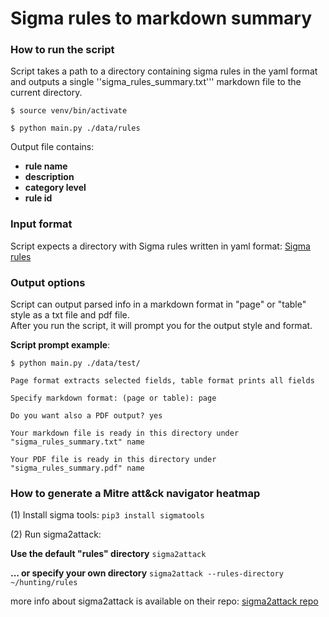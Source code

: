 # Sigma rules to markdown summary


### How to run the script
Script takes a path to a directory containing sigma rules in the yaml format and outputs a single ''sigma_rules_summary.txt''' markdown file to the current directory.


<code>$ source venv/bin/activate </code>

<code>$ python main.py ./data/rules </code>

Output file contains:
- **rule name**
- **description** 
- **category level**
- **rule id**

### Input format
Script expects a directory with Sigma rules written in yaml format: [Sigma rules](https://github.com/SigmaHQ/sigma) 

### Output options
Script can output parsed info in a  markdown format in "page" or "table" style as a txt file and pdf file.  
After you run the script, it will prompt you for the output style and format.  


**Script prompt example**:


`$ python main.py ./data/test/`

`Page format extracts selected fields, table format prints all fields`

`Specify markdown format: (page or table): page`

`Do you want also a PDF output? yes`

`Your markdown file is ready in this directory under "sigma_rules_summary.txt" name`

`Your PDF file is ready in this directory under "sigma_rules_summary.pdf" name`

### How to generate a Mitre att&ck navigator heatmap
(1) Install sigma tools: `pip3 install sigmatools`

(2) Run sigma2attack:

**Use the default "rules" directory**
 `sigma2attack`

**... or specify your own directory**
`sigma2attack --rules-directory ~/hunting/rules`

more info about sigma2attack is available on their repo: [sigma2attack repo](https://github.com/SigmaHQ/sigma#sigma2attack)
